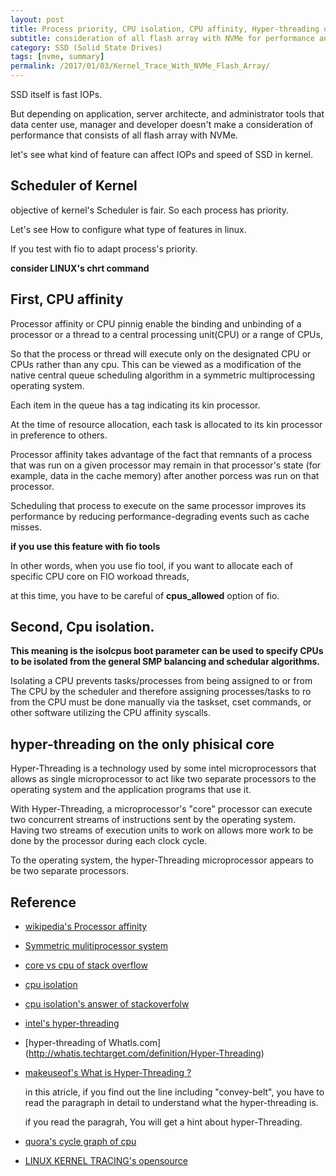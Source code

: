 ```yaml
---
layout: post
title: Process priority, CPU isolation, CPU affinity, Hyper-threading of CPU core and so on
subtitle: consideration of all flash array with NVMe for performance and user applications
category: SSD (Solid State Drives)
tags: [nvme, summary]
permalink: /2017/01/03/Kernel_Trace_With_NVMe_Flash_Array/
---
```


SSD itself is fast IOPs. 

But depending on application, server architecte, and administrator tools that data center use, manager and developer doesn't make a consideration of performance that consists of all flash array with NVMe.

let's see what kind of feature can affect IOPs and speed of SSD in kernel.

## Scheduler of Kernel

 objective of kernel's Scheduler is fair. So each process has priority. 
 
 Let's see How to configure what type of features in linux.
 
 If you test with fio to adapt process's priority. 
 
 **consider LINUX's chrt command**
 
## First, CPU affinity

 Processor affinity or CPU pinnig enable the binding and unbinding of a processor or a thread to a central processing unit(CPU) or a range of CPUs, 
 
 So that the process or thread will execute only on the designated CPU or CPUs rather than any cpu. This can be viewed as a modification of the native central queue scheduling algorithm in a symmetric multiprocessing operating system. 
 
 Each item in the queue has a tag indicating its kin processor. 
 
 At the time of resource allocation, each task is allocated to its kin processor in preference to others.
 
 Processor affinity takes advantage of the fact that remnants of a process that was run on a given processor may remain in that processor's state (for example, data in the cache memory) after another porcess was run on that processor. 
 
 Scheduling that process to execute on the same processor improves its performance by reducing performance-degrading events such as cache misses. 
 
 **if you use this feature with fio tools**
 
 In other words, when you use fio tool, if you want to allocate each of specific CPU core on FIO workoad threads, 
 
 at this time, you have to be careful of **cpus_allowed** option of fio.
 
## Second, Cpu isolation. 

  **This meaning is the isolcpus boot parameter can be used to specify CPUs to be isolated from the general SMP balancing and schedular algorithms.**
  
  Isolating a CPU prevents tasks/processes from being assigned to or from The CPU by the scheduler and therefore assigning processes/tasks to ro from the CPU must be done manually via the taskset, cset commands, or other software utilizing the CPU affinity syscalls.
 
## hyper-threading on the only phisical core

 Hyper-Threading is a technology used by some intel microprocessors that allows as single microprocessor to act like two separate processors to the operating system and the application programs that use it. 
 
 With Hyper-Threading, a microprocessor's "core" processor can execute two concurrent streams of instructions sent by the operating system. Having two streams of execution units to work on allows more work to be done by the processor during each clock cycle.
 
 To the operating system, the hyper-Threading microprocessor appears to be two separate processors. 

## Reference 

 - [wikipedia's Processor affinity](https://en.wikipedia.org/wiki/Processor_affinity)

 - [Symmetric mulitiprocessor system](https://en.wikipedia.org/wiki/Symmetric_multiprocessor_system)
 
 - [core vs cpu of stack overflow](http://stackoverflow.com/questions/19225859/difference-between-core-and-processor)
 
 - [cpu isolation](https://www.novell.com/support/kb/doc.php?id=7009596)
 
 - [cpu isolation's answer of stackoverfolw](http://unix.stackexchange.com/questions/208538/telling-linux-kernel-not-to-use-certain-cpus)
 
 - [intel's hyper-threading](http://www.intel.com/content/www/us/en/architecture-and-technology/hyper-threading/hyper-threading-technology.html)
 
 - [hyper-threading of Whatls.com] (http://whatis.techtarget.com/definition/Hyper-Threading)
 
 - [makeuseof's What is Hyper-Threading ?](http://www.makeuseof.com/tag/hyperthreading-technology-explained/)
   
    in this atricle, if you find out the line including "convey-belt", you have to read the paragraph in detail to understand what the hyper-threading is.
    
    if you read the paragrah, You will get a hint about hyper-Threading.
    
  - [quora's cycle graph of cpu](https://www.quora.com/What-is-clock-cycle-machine-cycle-instruction-cycle-in-a-microprocessor)
  
  - [LINUX KERNEL TRACING's opensource](http://lttng.org/)
